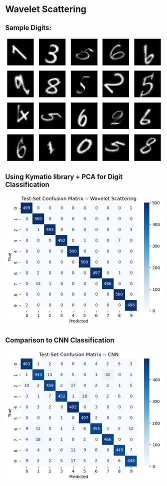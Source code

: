 # Wavelet Scattering
## Sample Digits:
![digits.png](digits.png)

## Using Kymatio library + PCA for Digit Classification
![WaveletScattering.png](WaveletScattering.png)
## Comparison to CNN Classification
![CNN.png](CNN.png)
